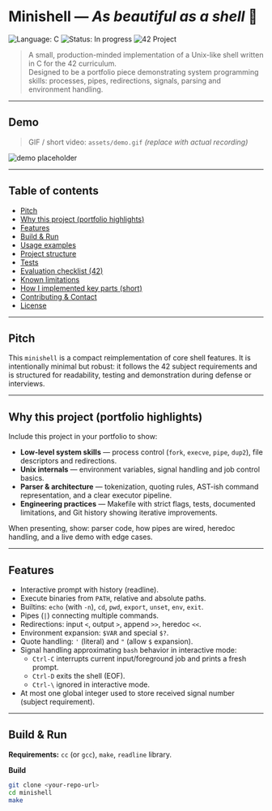 # Minishell — *As beautiful as a shell* 🚀

![Language: C](https://img.shields.io/badge/language-C-blue)
![Status: In progress](https://img.shields.io/badge/status-in--progress-yellow)
![42 Project](https://img.shields.io/badge/42-minishell-orange)

> A small, production-minded implementation of a Unix-like shell written in C for the 42 curriculum.  
> Designed to be a portfolio piece demonstrating system programming skills: processes, pipes, redirections, signals, parsing and environment handling.

---

## Demo

> GIF / short video: `assets/demo.gif` *(replace with actual recording)*

![demo placeholder](assets/demo.gif)

---

## Table of contents

- [Pitch](#pitch)  
- [Why this project (portfolio highlights)](#why-this-project-portfolio-highlights)  
- [Features](#features)  
- [Build & Run](#build--run)  
- [Usage examples](#usage-examples)  
- [Project structure](#project-structure)  
- [Tests](#tests)  
- [Evaluation checklist (42)](#evaluation-checklist-42)  
- [Known limitations](#known-limitations)  
- [How I implemented key parts (short)](#how-i-implemented-key-parts-short)  
- [Contributing & Contact](#contributing--contact)  
- [License](#license)

---

## Pitch

This `minishell` is a compact reimplementation of core shell features. It is intentionally minimal but robust: it follows the 42 subject requirements and is structured for readability, testing and demonstration during defense or interviews.

---

## Why this project (portfolio highlights)

Include this project in your portfolio to show:

- **Low-level system skills** — process control (`fork`, `execve`, `pipe`, `dup2`), file descriptors and redirections.  
- **Unix internals** — environment variables, signal handling and job control basics.  
- **Parser & architecture** — tokenization, quoting rules, AST-ish command representation, and a clear executor pipeline.  
- **Engineering practices** — Makefile with strict flags, tests, documented limitations, and Git history showing iterative improvements.

When presenting, show: parser code, how pipes are wired, heredoc handling, and a live demo with edge cases.

---

## Features

- Interactive prompt with history (readline).
- Execute binaries from `PATH`, relative and absolute paths.
- Builtins: `echo` (with `-n`), `cd`, `pwd`, `export`, `unset`, `env`, `exit`.
- Pipes (`|`) connecting multiple commands.
- Redirections: input `<`, output `>`, append `>>`, heredoc `<<`.
- Environment expansion: `$VAR` and special `$?`.
- Quote handling: `'` (literal) and `"` (allow `$` expansion).
- Signal handling approximating `bash` behavior in interactive mode:
  - `Ctrl-C` interrupts current input/foreground job and prints a fresh prompt.
  - `Ctrl-D` exits the shell (EOF).
  - `Ctrl-\` ignored in interactive mode.
- At most one global integer used to store received signal number (subject requirement).

---

## Build & Run

**Requirements:** `cc` (or `gcc`), `make`, `readline` library.

**Build**

```bash
git clone <your-repo-url>
cd minishell
make
